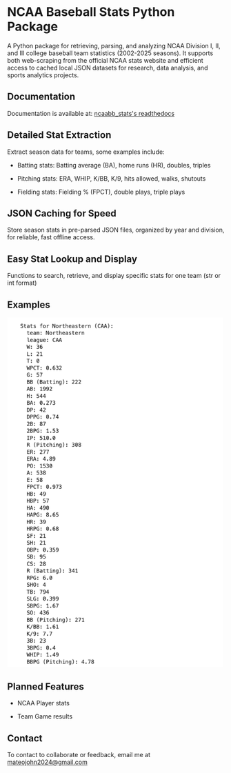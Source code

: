 # NCAA Baseball Stats Python Package
A Python package for retrieving, parsing, and analyzing NCAA Division I, II, and III college baseball team statistics (2002-2025 seasons). It supports both web-scraping from the official NCAA stats website and efficient access to cached local JSON datasets for research, data analysis, and sports analytics projects.

## Documentation
Documentation is available at: [<a href='https://collegebaseballstatspackage.readthedocs.io/en/latest/index.html'>ncaabb_stats's readthedocs</a>](https://collegebaseballstatspackage.readthedocs.io/en/latest/index.html)

## Detailed Stat Extraction
Extract season data for teams, some examples include:

- Batting stats: Batting average (BA), home runs (HR), doubles, triples

- Pitching stats: ERA, WHIP, K/BB, K/9, hits allowed, walks, shutouts

- Fielding stats: Fielding % (FPCT), double plays, triple plays

## JSON Caching for Speed
Store season stats in pre-parsed JSON files, organized by year and division, for reliable, fast offline access.

## Easy Stat Lookup and Display
Functions to search, retrieve, and display specific stats for one team (str or int format)

## Examples

<img src="pics/team_stats_pic.png" width="500">

## Planned Features

- NCAA Player stats
  
- Team Game results

## Contact
To contact to collaborate or feedback, email me at mateojohn2024@gmail.com
